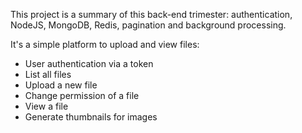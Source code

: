 This project is a summary of this back-end trimester: authentication, NodeJS, MongoDB, Redis, pagination and background processing.

It's a simple platform to upload and view files:

- User authentication via a token
- List all files
- Upload a new file
- Change permission of a file
- View a file
- Generate thumbnails for images
